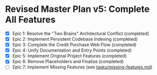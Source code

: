 # Revised Master Plan v5: Complete All Features

- [x] Epic 1: Resolve the "Two Brains" Architectural Conflict (completed)
- [x] Epic 2: Implement Persistent Codebase Indexing (completed)
- [x] Epic 3: Complete the Credit Purchase Web Flow (completed)
- [x] Epic 4: Unify Documentation and Entry Points (completed)
- [x] Epic 5: Implement Original Project Features (completed)
- [x] Epic 6: Remove Placeholders and Finalize (completed)
- [ ] Epic 7: Implement Missing Features (see [tasks/missing-features.md](work_breakdown/tasks/missing-features.md))